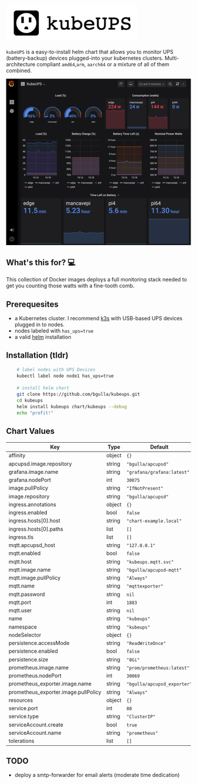 ![](./docs/kubeUPS_logo.png)
####
`kubeUPS` is a easy-to-install helm chart that allows you to monitor UPS (battery-backup) devices plugged-into your kubernetes clusters. Multi-architecture compliant `amd64`,`arm`, `aarch64` or a mixture of all of them combined.

![](./docs/screenshot.png)

## What's this for? 💻
This collection of Docker images deploys a full monitoring stack needed to get you counting those watts with a fine-tooth comb. 


## Prerequesites
 * a Kubernetes cluster. I recommend [k3s](https://k3s.io) with USB-based UPS devices plugged in to nodes.
 * nodes labeled with `has_ups=true`
 * a valid [helm](https://helm.sh) installation

## Installation (tldr)
```bash
    # label nodes with UPS Devices
    kubectl label node node1 has_ups=true

    # install helm chart   
    git clone https://github.com/bgulla/kubeups.git
    cd kubeups
    helm install kubeups chart/kubeups --debug
    echo "profit!"
```
## Chart Values

| Key | Type | Default | Description |
|-----|------|---------|-------------|
| affinity | object | `{}` |  |
| apcupsd.image.repository | string | `"bgulla/apcupsd"` |  |
| grafana.image.name | string | `"grafana/grafana:latest"` |  |
| grafana.nodePort | int | `30075` |  |
| image.pullPolicy | string | `"IfNotPresent"` |  |
| image.repository | string | `"bgulla/apcupsd"` |  |
| ingress.annotations | object | `{}` |  |
| ingress.enabled | bool | `false` |  |
| ingress.hosts[0].host | string | `"chart-example.local"` |  |
| ingress.hosts[0].paths | list | `[]` |  |
| ingress.tls | list | `[]` |  |
| mqtt.apcupsd_host | string | `"127.0.0.1"` |  |
| mqtt.enabled | bool | `false` |  |
| mqtt.host | string | `"kubeups.mqtt.svc"` |  |
| mqtt.image.name | string | `"bgulla/apcupsd-mqtt"` |  |
| mqtt.image.pullPolicy | string | `"Always"` |  |
| mqtt.name | string | `"mqttexporter"` |  |
| mqtt.password | string | `nil` |  |
| mqtt.port | int | `1883` |  |
| mqtt.user | string | `nil` |  |
| name | string | `"kubeups"` |  |
| namespace | string | `"kubeups"` |  |
| nodeSelector | object | `{}` |  |
| persistence.accessMode | string | `"ReadWriteOnce"` |  |
| persistence.enabled | bool | `false` |  |
| persistence.size | string | `"8Gi"` |  |
| prometheus.image.name | string | `"prom/prometheus:latest"` |  |
| prometheus.nodePort | int | `30069` |  |
| prometheus_exporter.image.name | string | `"bgulla/apcupsd_exporter"` |  |
| prometheus_exporter.image.pullPolicy | string | `"Always"` |  |
| resources | object | `{}` |  |
| service.port | int | `80` |  |
| service.type | string | `"ClusterIP"` |  |
| serviceAccount.create | bool | `true` |  |
| serviceAccount.name | string | `"prometheus"` |  |
| tolerations | list | `[]` |  |


## TODO
* deploy a smtp-forwarder for email alerts (moderate time dedication)

